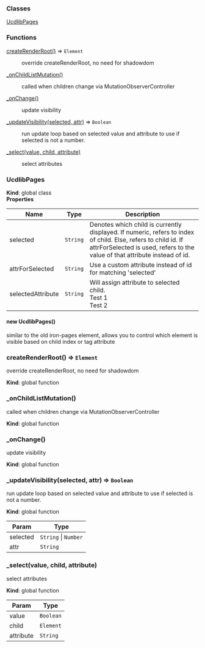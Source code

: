 ### Classes

<dl>
<dt><a href="#UcdlibPages">UcdlibPages</a></dt>
<dd></dd>
</dl>

### Functions

<dl>
<dt><a href="#createRenderRoot">createRenderRoot()</a> ⇒ <code>Element</code></dt>
<dd><p>override createRenderRoot, no need for shadowdom</p>
</dd>
<dt><a href="#_onChildListMutation">_onChildListMutation()</a></dt>
<dd><p>called when children change via MutationObserverController</p>
</dd>
<dt><a href="#_onChange">_onChange()</a></dt>
<dd><p>update visibility</p>
</dd>
<dt><a href="#_updateVisibility">_updateVisibility(selected, attr)</a> ⇒ <code>Boolean</code></dt>
<dd><p>run update loop based on selected value and attribute to use if
selected is not a number.</p>
</dd>
<dt><a href="#_select">_select(value, child, attribute)</a></dt>
<dd><p>select attributes</p>
</dd>
</dl>

<a name="UcdlibPages"></a>

### UcdlibPages
**Kind**: global class  
**Properties**

| Name | Type | Description |
| --- | --- | --- |
| selected | <code>String</code> | Denotes which child is currently displayed.  If numeric, refers to index of child. Else, refers to child id.  If attrForSelected is used, refers to the value of that attribute instead of id. |
| attrForSelected | <code>String</code> | Use a custom attribute instead of id for matching 'selected' |
| selectedAttribute | <code>String</code> | Will assign attribute to selected child. <ucdlib-pages selected="page2" attr-for-selected="id">   <div id="page1">Test 1</div>   <div id="page2">Test 2</div> </ucdlib-pages> |

<a name="new_UcdlibPages_new"></a>

#### new UcdlibPages()
similar to the old iron-pages element, allows you to control which element is visible
based on child index or tag attribute

<a name="createRenderRoot"></a>

### createRenderRoot() ⇒ <code>Element</code>
override createRenderRoot, no need for shadowdom

**Kind**: global function  
<a name="_onChildListMutation"></a>

### \_onChildListMutation()
called when children change via MutationObserverController

**Kind**: global function  
<a name="_onChange"></a>

### \_onChange()
update visibility

**Kind**: global function  
<a name="_updateVisibility"></a>

### \_updateVisibility(selected, attr) ⇒ <code>Boolean</code>
run update loop based on selected value and attribute to use if
selected is not a number.

**Kind**: global function  

| Param | Type |
| --- | --- |
| selected | <code>String</code> \| <code>Number</code> | 
| attr | <code>String</code> | 

<a name="_select"></a>

### \_select(value, child, attribute)
select attributes

**Kind**: global function  

| Param | Type |
| --- | --- |
| value | <code>Boolean</code> | 
| child | <code>Element</code> | 
| attribute | <code>String</code> | 

